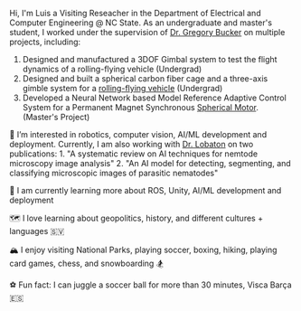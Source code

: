 Hi, I'm Luis a Visiting Reseacher in the Department of Electrical and Computer Engineering @ NC State. As an undergraduate and master's student, I worked under the supervision of [Dr. Gregory Bucker](https://mae.ncsu.edu/people/gbuckner/) on multiple projects, including:  
1. Designed and manufactured a 3DOF Gimbal system to test the flight dynamics of a rolling-flying vehicle (Undergrad)  
2. Designed and built a spherical carbon fiber cage and a three-axis gimble system for a [rolling-flying vehicle](https://asmedigitalcollection.asme.org/mechanismsrobotics/article/13/5/050901/1106903/The-Spherical-Rolling-Flying-Vehicle-Dynamic) (Undergrad)
3. Developed a Neural Network based Model Reference Adaptive Control System for a Permanent Magnet Synchronous [Spherical Motor](https://www.mdpi.com/2075-1702/10/8/612). (Master's Project)


🦾 I’m interested in robotics, computer vision, AI/ML development and deployment. Currently, I am also working with [Dr. Lobaton](https://ece.ncsu.edu/people/ejlobato/) on two publications:
        1. "A systematic review on AI techniques for nemtode microscopy image analysis" 
        2. "An AI model for detecting, segmenting, and classifying microscopic images of parasitic nematodes"
     

     
🌱 I am currently learning more about ROS, Unity, AI/ML development and deployment  

🗺️ I love learning about geopolitics, history, and different cultures + languages 🇸🇻  

🏔️ I enjoy visiting National Parks, playing soccer, boxing, hiking, playing card games, chess, and snowboarding 🏂  

⚽️ Fun fact: I can juggle a soccer ball for more than 30 minutes, Visca Barça 🇪🇸  



<!---
jljimene7/jljimene7 is a ✨ special ✨ repository because its `README.md` (this file) appears on your GitHub profile.
You can click the Preview link to take a look at your changes.
--->
